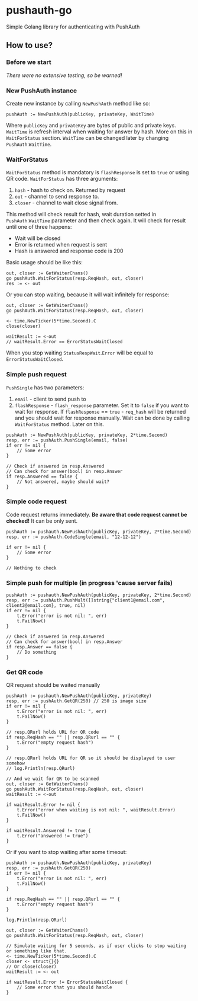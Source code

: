 # pushauth-go
Simple Golang library for authenticating with PushAuth


## How to use?

### Before we start
*There were no extensive testing, so be warned!*

### New PushAuth instance
Create new instance by calling `NewPushAuth` method like so:
```
pushAuth := NewPushAuth(publicKey, privateKey, WaitTime)
```
Where `publicKey` and `privateKey` are bytes of public and private keys.
`WaitTime` is refresh interval when waiting for answer by hash. More on this in `WaitForStatus` section.
`WaitTime` can be changed later by changing `PushAuth`.`WaitTime`.

### WaitForStatus
`WaitForStatus` method is mandatory is `flashResponse` is set to `true` or using QR code.
`WaitForStatus` has three arguments:
1) `hash` - hash to check on. Returned by request
2) `out` - channel to send response to.
3) `closer` - channel to wait close signal from.

This method will check result for hash, wait duration setted in `PushAuth`.`WaitTime` parameter and then check again.
It will check for result until one of three happens:

- Wait will be closed
- Error is returned when request is sent
- Hash is answered and response code is 200

Basic usage should be like this:
```
out, closer := GetWaiterChans()
go pushAuth.WaitForStatus(resp.ReqHash, out, closer)
res := <- out
```

Or you can stop waiting, because it will wait infinitely for response:
```
out, closer := GetWaiterChans()
go pushAuth.WaitForStatus(resp.ReqHash, out, closer)

<- time.NewTicker(5*time.Second).C
close(closer)

waitResult := <-out
// waitResult.Error == ErrorStatusWaitClosed
```
When you stop waiting `StatusRespWait`.`Error` will be equal to `ErrorStatusWaitClosed`.

### Simple push request
`PushSingle` has two parameters: 
1) `email` - client to send push to
2) `flashResponse` - `flash_response` parameter. Set it to `false` if you want to wait for response.
If `flashResponse` == `true` - `req_hash` will be returned and you should wait for response manually.
Wait can be done by calling `WaitForStatus` method. Later on this.

```
pushAuth := NewPushAuth(publicKey, privateKey, 2*time.Second)
resp, err := pushAuth.PushSingle(email, false)
if err != nil {
    // Some error
}

// Check if answered in resp.Answered
// Can check for answer(bool) in resp.Answer
if resp.Answered == false {
    // Not answered, maybe should wait?
}
```

### Simple code request
Code request returns immediately.
**Be aware that code request cannot be checked!** It can be only sent.
```
pushAuth := pushauth.NewPushAuth(publicKey, privateKey, 2*time.Second)
resp, err := pushAuth.CodeSingle(email, "12-12-12")

if err != nil {
    // Some error
}

// Nothing to check
```

### Simple push for multiple (in progress 'cause server fails)
```
pushAuth := pushauth.NewPushAuth(publicKey, privateKey, 2*time.Second)
resp, err := pushAuth.PushMult([]string{"client1@email.com", client2@email.com}, true, nil)
if err != nil {
    t.Error("error is not nil: ", err)
    t.FailNow()
}

// Check if answered in resp.Answered
// Can check for answer(bool) in resp.Answer
if resp.Answer == false {
    // Do something
}
```

### Get QR code
QR request should be waited manually
```
pushAuth := pushauth.NewPushAuth(publicKey, privateKey)
resp, err := pushAuth.GetQR(250) // 250 is image size
if err != nil {
    t.Error("error is not nil: ", err)
    t.FailNow()
}

// resp.QRurl holds URL for QR code
if resp.ReqHash == "" || resp.QRurl == "" {
    t.Error("empty request hash")
}

// resp.QRurl holds URL for QR so it should be displayed to user somehow
// log.Println(resp.QRurl)

// And we wait for QR to be scanned
out, closer := GetWaiterChans()
go pushAuth.WaitForStatus(resp.ReqHash, out, closer)
waitResult := <-out

if waitResult.Error != nil {
    t.Error("error when waiting is not nil: ", waitResult.Error)
    t.FailNow()
}

if waitResult.Answered != true {
    t.Error("answered != true")
}
```

Or if you want to stop waiting after some timeout:
```
pushAuth := pushauth.NewPushAuth(publicKey, privateKey)
resp, err := pushAuth.GetQR(250)
if err != nil {
    t.Error("error is not nil: ", err)
    t.FailNow()
}

if resp.ReqHash == "" || resp.QRurl == "" {
    t.Error("empty request hash")
}

log.Println(resp.QRurl)

out, closer := GetWaiterChans()
go pushAuth.WaitForStatus(resp.ReqHash, out, closer)

// Simulate waiting for 5 seconds, as if user clicks to stop waiting or something like that.
<- time.NewTicker(5*time.Second).C
closer <- struct{}{}
// Or close(closer)
waitResult := <- out

if waitResult.Error != ErrorStatusWaitClosed {
    // Some error that you should handle
}
```
